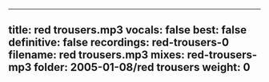 
---
title: red trousers.mp3
vocals: false
best: false
definitive: false
recordings: red-trousers-0
filename: red trousers.mp3
mixes: red-trousers-mp3
folder: 2005-01-08/red trousers
weight: 0
---

